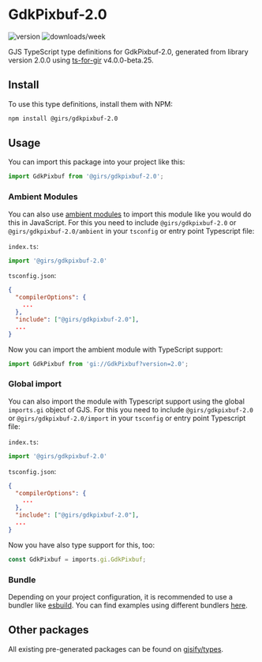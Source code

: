 
# GdkPixbuf-2.0

![version](https://img.shields.io/npm/v/@girs/gdkpixbuf-2.0)
![downloads/week](https://img.shields.io/npm/dw/@girs/gdkpixbuf-2.0)


GJS TypeScript type definitions for GdkPixbuf-2.0, generated from library version 2.0.0 using [ts-for-gir](https://github.com/gjsify/ts-for-gir) v4.0.0-beta.25.

## Install

To use this type definitions, install them with NPM:
```bash
npm install @girs/gdkpixbuf-2.0
```

## Usage

You can import this package into your project like this:
```ts
import GdkPixbuf from '@girs/gdkpixbuf-2.0';
```

### Ambient Modules

You can also use [ambient modules](https://github.com/gjsify/ts-for-gir/tree/main/packages/cli#ambient-modules) to import this module like you would do this in JavaScript.
For this you need to include `@girs/gdkpixbuf-2.0` or `@girs/gdkpixbuf-2.0/ambient` in your `tsconfig` or entry point Typescript file:

`index.ts`:
```ts
import '@girs/gdkpixbuf-2.0'
```

`tsconfig.json`:
```json
{
  "compilerOptions": {
    ...
  },
  "include": ["@girs/gdkpixbuf-2.0"],
  ...
}
```

Now you can import the ambient module with TypeScript support: 

```ts
import GdkPixbuf from 'gi://GdkPixbuf?version=2.0';
```

### Global import

You can also import the module with Typescript support using the global `imports.gi` object of GJS.
For this you need to include `@girs/gdkpixbuf-2.0` or `@girs/gdkpixbuf-2.0/import` in your `tsconfig` or entry point Typescript file:

`index.ts`:
```ts
import '@girs/gdkpixbuf-2.0'
```

`tsconfig.json`:
```json
{
  "compilerOptions": {
    ...
  },
  "include": ["@girs/gdkpixbuf-2.0"],
  ...
}
```

Now you have also type support for this, too:

```ts
const GdkPixbuf = imports.gi.GdkPixbuf;
```

### Bundle

Depending on your project configuration, it is recommended to use a bundler like [esbuild](https://esbuild.github.io/). You can find examples using different bundlers [here](https://github.com/gjsify/ts-for-gir/tree/main/examples).

## Other packages

All existing pre-generated packages can be found on [gjsify/types](https://github.com/gjsify/types).

